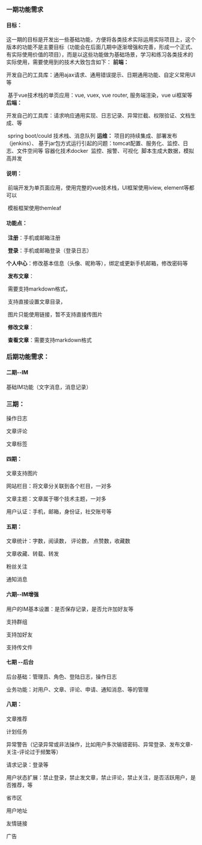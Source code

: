 ### 一期功能需求

#### 目标： 

​		这一期的目标是开发出一些基础功能，方便将各类技术实际运用实际项目上，这个版本的功能不是主要目标（功能会在后面几期中逐渐增强和完善，形成一个正式、有实际使用价值的项目），而是以这些功能做为基础场景，学习和练习各类技术的实际使用，需要使用到的技术大致包含如下：
**前端：** 

​		开发自己的工具库：通用ajax请求、通用错误提示、日期通用功能、自定义常用UI等

​		基于vue技术栈的单页应用：vue, vuex, vue router, 服务端渲染，vue ui框架等
**后端：** 

​		开发自己的工具库：请求响应通用实现、日志记录、异常拦截、权限验证、文档生成、等

​		spring boot/could 技术栈、消息队列
**运维：** 
​		项目的持续集成、部署发布（jenkins）、
​		基于jar包方式运行引起的问题：tomcat配置、服务化、监控、日志、文件空间等
​		容器化技术docker
​		监控、报警、可视化
​		脚本生成大数据，模拟高并发
​	

#### 说明： 

​		前端开发为单页面应用，使用完整的vue技术栈，UI框架使用iview, element等都可以

​		模板框架使用themleaf



#### 功能点： 

​		**注册**：手机或邮箱注册

​		**登录**：手机或邮箱登录（登录日志）

​		**个人中心**：修改基本信息（头像、昵称等），绑定或更新手机邮箱，修改密码等

​		**发布文章**：

​				需要支持markdown格式，

​				支持直接设置文章目录，

​				图片只能使用链接，暂不支持直接传图片

​		**修改文章**：

​		**查看文章**：需要支持markdown格式



###  后期功能需求：

#### 二期--IM

基础IM功能（文字消息，消息记录）

### 三期：

操作日志

文章评论

文章标签

#### 四期：

文章支持图片

网站栏目：将文章分关联到各个栏目，一对多

文章主题：文章属于哪个技术主题，一对多

用户认证：手机，邮箱，身份证，社交账号等

#### 五期：

文章统计：字数，阅读数， 评论数， 点赞数，收藏数

文章收藏、转载、转发

粉丝关注

通知消息

#### 六期--IM增强

用户的IM基本设置：是否保存记录，是否允许加好友等

支持群组

支持加好友

支持传文件

#### 七期 --后台

后台基础：管理员、角色、登陆日志，操作日志

业务功能：对用户、文章、评论、申请、通知消息、等的管理

#### 八期：

文章推荐

计划任务

异常警告（记录异常或非法操作，比如用户多次输错密码、异常登录、发布文章-关注-评论过于频繁等）

请求记录：登录等

用户状态扩展：禁止登录，禁止发文章，禁止评论，禁止关注，是否活跃用户，是否推荐，等

省市区

用户地址

友情链接

广告